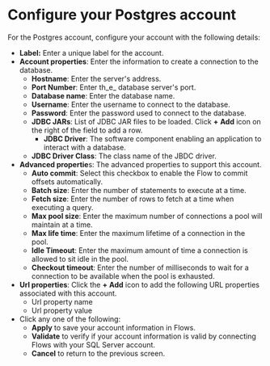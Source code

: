 # Configure your Postgres account



For the Postgres account, configure your account with the following details:

* **Label:** Enter a unique label for the account.
* **Account properties**: Enter the information to create a connection to the database.
  * **Hostname**: Enter the server's address.
  * **Port Number**: Enter th_e_ database server's port.
  * **Database name**: Enter the database name.&#x20;
  * **Username**: Enter the username to connect to the database.
  * **Password**: Enter the password used to connect to the database.
  * **JDBC JARs**: List of JDBC JAR files to be loaded. Click **+** **Add** icon on the right of the field to add a row.
    * **JDBC Driver**: The software component enabling an application to interact with a database.
  * **JDBC Driver Class**: The class name of the JBDC driver.
* **Advanced propertie**s: The advanced properties to support this account.
  * **Auto commit**: Select this checkbox to enable the Flow to commit offsets automatically.
  * **Batch size**: Enter the number of statements to execute at a time.
  * **Fetch size**: Enter the number of rows to fetch at a time when executing a query.
  * **Max pool size**: Enter the maximum number of connections a pool will maintain at a time.
  * **Max life time**: Enter the maximum lifetime of a connection in the pool.
  * **Idle Timeout**: Enter the maximum amount of time a connection is allowed to sit idle in the pool.
  * **Checkout timeout**: Enter the number of milliseconds to wait for a connection to be available when the pool is exhausted.
* **Url properties**: Click the **+** **Add** icon to add the following URL properties associated with this account.
  * Url property name
  * Url property value
* Click any one of the following:
  * **Apply** to save your account information in Flows.
  * **Validate** to verify if your account information is valid by connecting Flows with your SQL Server account.
  * **Cancel** to return to the previous screen.
